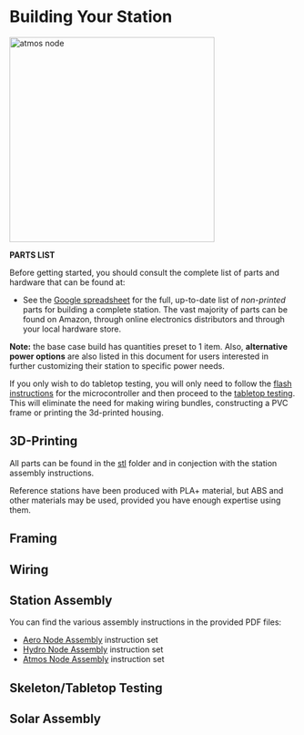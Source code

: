 # Building Your Station
<img width="360" alt="atmos node"
src="https://github.com/orgs/NCAR/teams/iotwx/raw/master/img/station-full.jpg"/>

**PARTS LIST**

Before getting started, you should consult the complete list of parts
and hardware that can be found at:

* See the
  [Google spreadsheet](https://drive.google.com/file/d/1Hnn0Ms2DzVQgRFmGBpLQ9W2NGEz2gopc/view?usp=sharing)
  for the full, up-to-date list of _non-printed_ parts for building a
  complete station. The vast majority of parts can be found on Amazon,
  through online electronics distributors and through your local
  hardware store.

**Note:** the base case build has quantities preset to 1 item. Also,
**alternative power options** are also listed in this document for users
interested in further customizing their station to specific power needs.

If you only wish to do tabletop testing, you will only need to follow
the [flash instructions](https://github.com/orgs/NCAR/teams/iotwx/iotwx-manual/tree/master/flash) for the microcontroller and then proceed to
the [tabletop testing](#skeletontabletop-testing). This will eliminate
the need for making wiring bundles, constructing a PVC frame or printing
the 3d-printed housing.

## 3D-Printing

All parts can be found in the [stl](./stl) folder and in conjection 
with the station assembly instructions.

Reference stations have been produced with PLA+ material, but
ABS and other materials may be used, provided you have 
enough expertise using them.



## Framing


## Wiring


## Station Assembly

You can find the various assembly instructions in the provided PDF files:

* [Aero Node Assembly](./NCAR_AERO_Node_Assembly_Doc.pdf) instruction set
* [Hydro Node Assembly](./NCAR_HYDRO_Node_Assembly_Doc.pdf) instruction set
* [Atmos Node Assembly](./NCAR_ATMOS_Node_Assembly_Doc.pdf) instruction set

## Skeleton/Tabletop Testing


## Solar Assembly
